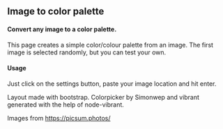 ## Image to color palette

#### Convert any image to a color palette.

This page creates a simple color/colour palette from an image.
The first image is selected randomly, but you can test your own.

#### Usage

Just click on the settings button, paste your image location and hit enter. 

Layout made with bootstrap. Colorpicker by Simonwep and vibrant generated with the help of node-vibrant.

Images from https://picsum.photos/